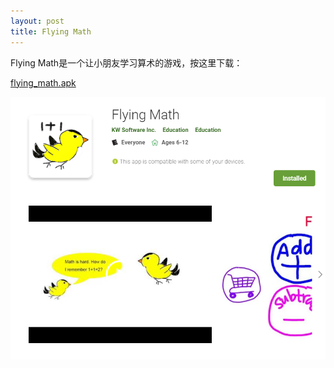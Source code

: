 ```yaml
---
layout: post
title: Flying Math
---
```


Flying Math是一个让小朋友学习算术的游戏，按这里下载：

[flying_math.apk](../images/2018-12-20-Flying-Math/flying_math.apk)

![](../images/2018-12-20-Flying-Math/flying_math.PNG)
